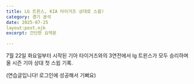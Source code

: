 ```yaml
---
title: LG 트윈스, KIA 타이거즈 상대로 스윕!
category: 경기 분석
date: 2025-07-25
layout:post.njk
excerpt: 간단한 요약문

---
```

7월 22일 화요일부터 시작된 기아 타이거즈와의 3연전에서 lg 트윈스가 모두 승리하며 올 시즌 기아 상대 첫 스윕 기록.



(연습글입니다! 로그인에 성공해서 기뻐요)

